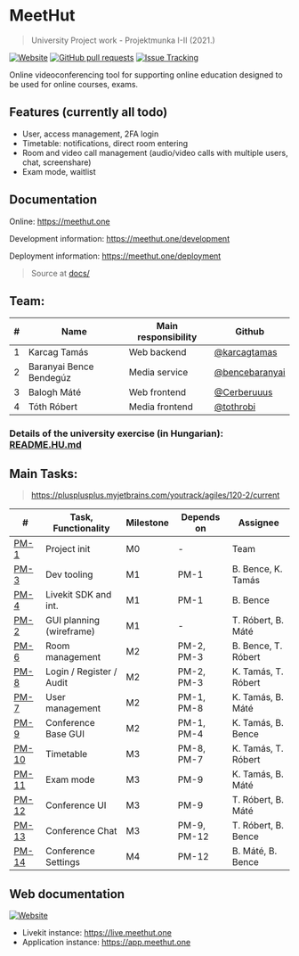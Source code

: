 # MeetHut

> University Project work - Projektmunka I-II (2021.)

[![Website](https://img.shields.io/badge/Website-informational?style=for-the-badge)](https://meethut.one)
[![GitHub pull requests](https://img.shields.io/github/issues-pr-raw/sze-plusplusplus/projektmunka?style=for-the-badge)](https://github.com/sze-plusplusplus/projektmunka/pulls)
[![Issue Tracking](https://img.shields.io/badge/YouTrack-Board-blue?style=for-the-badge)](https://plusplusplus.myjetbrains.com/youtrack/agiles/120-2/current)

Online videoconferencing tool for supporting online education designed to be used for online courses, exams.

## Features (currently all todo)

- User, access management, 2FA login
- Timetable: notifications, direct room entering
- Room and video call management (audio/video calls with multiple users, chat, screenshare)
- Exam mode, waitlist

## Documentation

Online: https://meethut.one

Development information: https://meethut.one/development

Deployment information: https://meethut.one/deployment

> Source at [docs/](docs/)

## Team:

| #   | Name                    | Main responsibility | Github                                             |
| --- | ----------------------- | ------------------- | -------------------------------------------------- |
| 1   | Karcag Tamás            | Web backend         | [@karcagtamas](https://github.com/karcagtamas)     |
| 2   | Baranyai Bence Bendegúz | Media service       | [@bencebaranyai](https://github.com/bencebaranyai) |
| 3   | Balogh Máté             | Web frontend        | [@Cerberuuus](https://github.com/Cerberuuus)       |
| 4   | Tóth Róbert             | Media frontend      | [@tothrobi](https://github.com/tothrobi)           |

### Details of the university exercise (in Hungarian): [README.HU.md](README.HU.md)

## Main Tasks:

> https://plusplusplus.myjetbrains.com/youtrack/agiles/120-2/current

| #                                                                  | Task, Functionality      | Milestone | Depends on  | Assignee            |
| ------------------------------------------------------------------ | ------------------------ | --------- | ----------- | ------------------- |
| [PM-1](https://plusplusplus.myjetbrains.com/youtrack/issue/PM-1)   | Project init             | M0        | -           | Team                |
| [PM-3](https://plusplusplus.myjetbrains.com/youtrack/issue/PM-3)   | Dev tooling              | M1        | PM-1        | B. Bence, K. Tamás  |
| [PM-4](https://plusplusplus.myjetbrains.com/youtrack/issue/PM-4)   | Livekit SDK and int.     | M1        | PM-1        | B. Bence            |
| [PM-2](https://plusplusplus.myjetbrains.com/youtrack/issue/PM-2)   | GUI planning (wireframe) | M1        | -           | T. Róbert, B. Máté  |
| [PM-6](https://plusplusplus.myjetbrains.com/youtrack/issue/PM-6)   | Room management          | M2        | PM-2, PM-3  | B. Bence, T. Róbert |
| [PM-8](https://plusplusplus.myjetbrains.com/youtrack/issue/PM-8)   | Login / Register / Audit | M2        | PM-2, PM-3  | K. Tamás, T. Róbert |
| [PM-7](https://plusplusplus.myjetbrains.com/youtrack/issue/PM-7)   | User management          | M2        | PM-1, PM-8  | K. Tamás, B. Máté   |
| [PM-9](https://plusplusplus.myjetbrains.com/youtrack/issue/PM-9)   | Conference Base GUI      | M2        | PM-1, PM-4  | K. Tamás, B. Bence  |
| [PM-10](https://plusplusplus.myjetbrains.com/youtrack/issue/PM-10) | Timetable                | M3        | PM-8, PM-7  | K. Tamás, T. Róbert |
| [PM-11](https://plusplusplus.myjetbrains.com/youtrack/issue/PM-11) | Exam mode                | M3        | PM-9        | K. Tamás, B. Máté   |
| [PM-12](https://plusplusplus.myjetbrains.com/youtrack/issue/PM-12) | Conference UI            | M3        | PM-9        | T. Róbert, B. Máté  |
| [PM-13](https://plusplusplus.myjetbrains.com/youtrack/issue/PM-13) | Conference Chat          | M3        | PM-9, PM-12 | T. Róbert, B. Bence |
| [PM-14](https://plusplusplus.myjetbrains.com/youtrack/issue/PM-14) | Conference Settings      | M4        | PM-12       | B. Máté, B. Bence   |

## Web documentation

[![Website](https://img.shields.io/badge/Website-informational?style=for-the-badge)](https://meethut.one)

- Livekit instance: https://live.meethut.one
- Application instance: https://app.meethut.one
